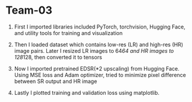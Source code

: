 # Team-03

1. First I imported libraries included PyTorch, torchvision, Hugging Face, and utility tools for training and visualization

2. Then I loaded dataset which contains low-res (LR) and high-res (HR) image pairs. Later I resized LR images to 64*64 and HR images to 128*128, then converted it to tensors

3. Now I imported pretrained EDSR(*2 upscaling) from Hugging Face. Using MSE loss and Adam optimizer, tried to minimize pixel difference between SR output and HR image

4. Lastly I plotted training and validation loss using matplotlib.
